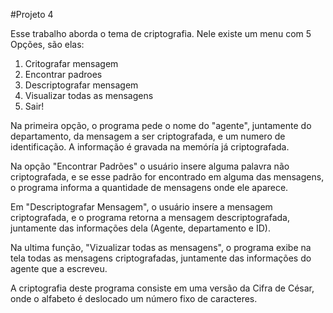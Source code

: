 #Projeto 4

Esse trabalho aborda o tema de criptografia. Nele existe um menu com 5 Opções, são elas:

1. Critografar mensagem
2. Encontrar padroes
3. Descriptografar mensagem
4. Visualizar todas as mensagens
5. Sair!

Na primeira opção, o programa pede o nome do "agente", juntamente do departamento, da mensagem a ser criptografada, e um numero de identificação. A informação é gravada na memóría já criptografada.

Na opção "Encontrar Padrões" o usuário insere alguma palavra não criptografada, e se esse padrão for encontrado em alguma das mensagens, o programa informa a quantidade de mensagens onde ele aparece.

Em "Descriptografar Mensagem", o usuário insere a mensagem criptografada, e o programa retorna a mensagem descriptografada, juntamente das informações dela (Agente, departamento e ID).

Na ultima função, "Vizualizar todas as mensagens", o programa exibe na tela todas as mensagens criptografadas, juntamente das informações do agente que a escreveu.

A criptografia deste programa consiste em uma versão da Cifra de César, onde o alfabeto é deslocado um número fixo de caracteres.
